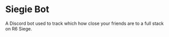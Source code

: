 # Siegie Bot
 A Discord bot used to track which how close your friends are to a full stack on R6 Siege.
<br><br>
